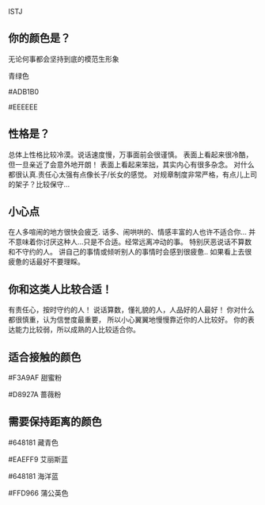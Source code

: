ISTJ

## 你的颜色是？

无论何事都会坚持到底的模范生形象

青绿色

#ADB1B0

#EEEEEE



## 性格是？

总体上性格比较冷漠。说话速度慢，万事面前会很谨慎。
表面上看起来很冷酷，但一旦亲近了会意外地开朗！
表面上看起来笨拙，其实内心有很多杂念。
对什么都很认真.责任心太强有点像长子/长女的感觉。
对规章制度非常严格，有点儿上司的架子？比较保守…

## 小心点

在人多喧闹的地方很快会疲乏.
话多、闹哄哄的、情感丰富的人也许不适合你…
并不意味着你讨厌这种人…只是不合适。经常远离冲动的事。
特别厌恶说话不算数和不守约的人。
讲自己的事情或倾听别人的事情时会感到很疲惫..
如果看上去很疲惫的话最好不要理睬。

## 你和这类人比较合适！

有责任心，按时守约的人！
说话算数，懂礼貌的人，人品好的人最好！
你对什么都很慎重，认为信誉度最重要，
所以小心翼翼地慢慢靠近你的人比较好。
你的表达能力比较弱，所以成熟的人比较适合你。

## 适合接触的颜色

#F3A9AF 甜蜜粉

#D8927A 蔷薇粉

## 需要保持距离的颜色

#648181 藏青色

#EAEFF9 艾丽斯蓝

#648181 海洋蓝

#FFD966 蒲公英色



